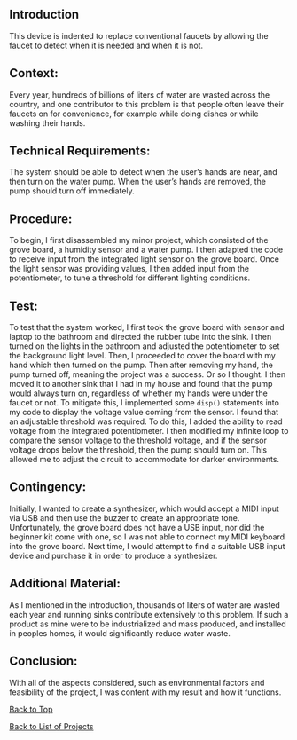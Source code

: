 ## Introduction
This device is indented to replace conventional faucets by allowing the faucet to detect when it is needed and when it is not.  

## Context:  

Every year, hundreds of billions of liters of water are wasted across the country, and one contributor to this problem is that people often leave their faucets on for convenience, for example while doing dishes or while washing their hands.  

## Technical Requirements:  
The system should be able to detect when the user’s hands are near, and then turn on the water pump. When the user’s hands are removed, the pump should turn off immediately.  

## Procedure:  
To begin, I first disassembled my minor project, which consisted of the grove board, a humidity sensor and a water pump. I then adapted the code to receive input from the integrated light sensor on the grove board. Once the light sensor was providing values, I then added input from the potentiometer, to tune a threshold for different lighting conditions.  
## Test:  
To test that the system worked, I first took the grove board with sensor and laptop to the bathroom and directed the rubber tube into the sink. I then turned on the lights in the bathroom and adjusted the potentiometer to set the background light level. Then, I proceeded to cover the board with my hand which then turned on the pump. Then after removing my hand, the pump turned off, meaning the project was a success. Or so I thought. I then moved it to another sink that I had in my house and found that the pump would always turn on, regardless of whether my hands were under the faucet or not. To mitigate this, I implemented some ``` disp() ``` statements into my code to display the voltage value coming from the sensor. I found that an adjustable threshold was required. To do this, I added the ability to read voltage from the integrated potentiometer. I then modified my infinite loop to compare the sensor voltage to the threshold voltage, and if the sensor voltage drops below the threshold, then the pump should turn on. This allowed me to adjust the circuit to accommodate for darker environments.  
## Contingency:  
Initially, I wanted to create a synthesizer, which would accept a MIDI input via USB and then use the buzzer to create an appropriate tone. Unfortunately, the grove board does not have a USB input, nor did the beginner kit come with one, so I was not able to connect my MIDI keyboard into the grove board. Next time, I would attempt to find a suitable USB input device and purchase it in order to produce a synthesizer.  
## Additional Material:  
As I mentioned in the introduction, thousands of liters of water are wasted each year and running sinks contribute extensively to this problem. If such a product as mine were to be industrialized and mass produced, and installed in peoples homes, it would significantly reduce water waste.  
## Conclusion:  
With all of the aspects considered, such as environmental factors and feasibility of the project, I was content with my result and how it functions.  

[Back to Top](/Projects/EECS1011/MajorProject#Introduction)  

[Back to List of Projects](/Projects)  

